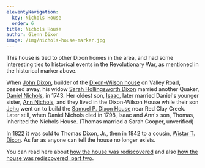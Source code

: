 ```yaml
---
eleventyNavigation:
  key: Nichols House
  order: 6
title: Nichols House
author: Glenn Dixon
image: /img/nichols-house-marker.jpg
---
```

This house is tied to other Dixon homes in the area, and had some interesting ties to historical events in the Revolutionary War, as mentioned in the historical marker above.

When [John Dixon](https://www.wikitree.com/wiki/Dixon-350), builder of the [Dixon-Wilson house](/dixon-wilson-house) on Valley Road, passed away, his widow [Sarah Hollingsworth Dixon](https://www.wikitree.com/wiki/Hollingsworth-1343) married another Quaker, [Daniel Nichols](https://www.wikitree.com/wiki/Nichols-3061), in 1743. Her oldest son, [Isaac](https://www.wikitree.com/wiki/Dixon-1159), later married Daniel's younger sister, [Ann Nichols](https://www.wikitree.com/wiki/Nichols-2815), and they lived in the Dixon-Wilson House while their son [Jehu](https://www.wikitree.com/wiki/Dixon-1163) went on to build the [Samuel P. Dixon House](/samuel-p-dixon-house) near Red Clay Creek. Later still, when Daniel Nichols died in 1798, Isaac and Ann's son, Thomas, inherited the Nichols House. (Thomas married a Sarah Cooper, unverified)

In 1822 it was sold to Thomas Dixon, Jr., then in 1842 to a cousin, [Wistar T. Dixon](https://www.wikitree.com/wiki/Dixon-11646). As far as anyone can tell the house no longer exists.

You can read here about [how the house was rediscovered](https://mchhistory.blogspot.com/2017/08/finding-nichols-house-part-i-british.html) and also [how the house was rediscovered, part two](https://mchhistory.blogspot.com/2017/08/finding-nichols-house-part-ii-where.html).
